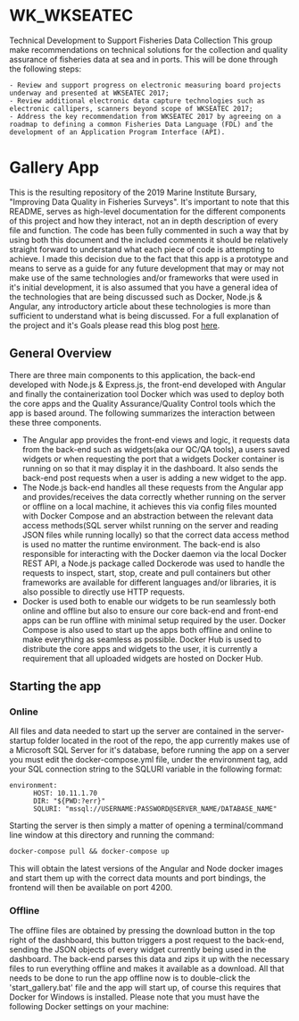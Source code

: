 # WK_WKSEATEC
Technical Development to Support Fisheries Data Collection
This group make recommendations on technical solutions for the collection and quality assurance of fisheries data at sea and in ports. This will be done through the following steps:


	- Review and support progress on electronic measuring board projects underway and presented at WKSEATEC 2017;
	- Review additional electronic data capture technologies such as electronic callipers, scanners beyond scope of WKSEATEC 2017;
	- Address the key recommendation from WKSEATEC 2017 by agreeing on a roadmap to defining a common Fisheries Data Language (FDL) and the 		development of an Application Program Interface (API). 
	
# Gallery App

This is the resulting repository of the 2019 Marine Institute Bursary, "Improving Data Quality in Fisheries Surveys". It's important to note that this README, serves as high-level documentation for the different components of this project and how they interact, not an in depth description of every file and function. The code has been fully commented in such a way that by using both this document and the included comments it should be relatively straight forward to understand what each piece of code is attempting to achieve. I made this decision due to the fact that this app is a prototype and means to serve as a guide for any future development that may or may not make use of the same technologies and/or frameworks that were used in it's initial development, it is also assumed that you have a general idea of the technologies that are being discussed such as Docker, Node.js & Angular, any introductory article about these technologies is more than sufficient to understand what is being discussed. For a full explanation of the project and it's Goals please read this blog post [here](https://fishinformatics.home.blog/2019/07/25/improving-data-quality-in-fisheries-surveys/ "Blog Post").




## General Overview

There are three main components to this application, the back-end developed with Node.js & Express.js, the front-end developed with Angular and finally the containerization tool Docker which was used to deploy both the core apps and the Quality Assurance/Quality Control tools which the app is based around. The following summarizes the interaction between these three components.

- The Angular app provides the front-end views and logic, it requests data from the back-end such as widgets(aka our QC/QA tools), a users saved widgets or when requesting the port that a widgets Docker container is running on so that it may display it in the dashboard. It also sends the back-end post requests when a user is adding a new widget to the app.
- The Node.js back-end handles all these requests from the Angular app and provides/receives the data correctly whether running on the server or offline on a local machine, it achieves this via config files mounted with Docker Compose and an abstraction between the relevant data access methods(SQL server whilst running on the server and reading JSON files while running locally) so that the correct data access method is used no matter the runtime environment. The back-end is also responsible for interacting with the Docker daemon via the local Docker REST API, a Node.js package called Dockerode was used to handle the requests to inspect, start, stop, create and pull containers but other frameworks are available for different languages and/or libraries, it is also possible to directly use HTTP requests.
- Docker is used both to enable our widgets to be run seamlessly both online and offline but also to ensure our core back-end and front-end apps can be run offline with minimal setup required by the user. Docker Compose is also used to start up the apps both offline and online to make everything as seamless as possible. Docker Hub is used to distribute the core apps and widgets to the user, it is currently a requirement that all uploaded widgets are hosted on Docker Hub. 

## Starting the app

### Online

All files and data needed to start up the server are contained in the server-startup folder located in the root of the repo, the app currently makes use of a Microsoft SQL Server for it's database, before running the app on a server you must edit the docker-compose.yml file, under the environment tag, add your SQL connection string to the SQLURI variable in the following format:

```
environment:
      HOST: 10.11.1.70
      DIR: "${PWD:?err}"
      SQLURI: "mssql://USERNAME:PASSWORD@SERVER_NAME/DATABASE_NAME"
```

Starting the server is then simply a matter of opening a terminal/command line window at this directory and running the command:

```dockerfile
docker-compose pull && docker-compose up
```

This will obtain the latest versions of the Angular and Node docker images and start them up with the correct data mounts and port bindings, the frontend will then be available on port 4200.

### Offline

The offline files are obtained by pressing the download button in the top right of the dashboard, this button triggers a post request to the back-end, sending the JSON objects of every widget currently being used in the dashboard. The back-end parses this data and zips it up with the necessary files to run everything offline and makes it available as a download. All that needs to be done to run the app offline now is to double-click the 'start_gallery.bat' file and the app will start up, of course this requires that Docker for Windows is installed. Please note that you must have the following Docker settings on your machine:


